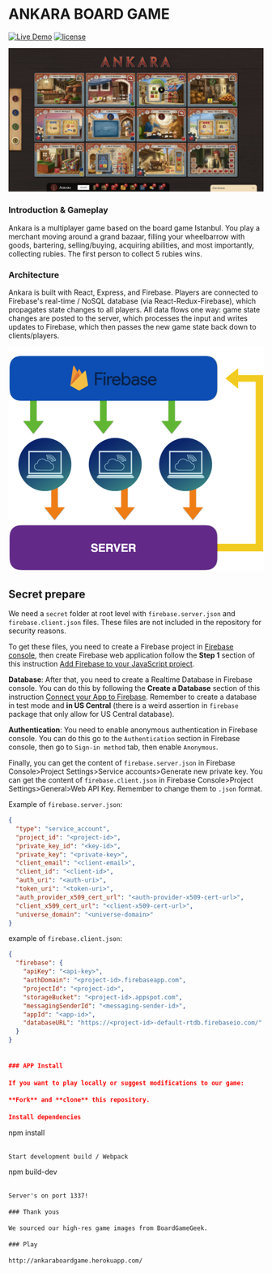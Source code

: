 # ANKARA BOARD GAME

[![Live Demo](https://img.shields.io/badge/Live-Demo-brightgreen.svg?style=plastic)](http://www.ankaraboardgame.com) [![license](https://img.shields.io/github/license/mashape/apistatus.svg?style=plastic)](https://github.com/Bombanauts/Bombanauts/blob/master/LICENSE)

<img src="/public/images/AnkaraBoardGame.png" />

### Introduction & Gameplay

Ankara is a multiplayer game based on the board game Istanbul. You play a merchant moving around a grand bazaar, filling your wheelbarrow with goods, bartering, selling/buying, acquiring abilities, and most importantly, collecting rubies. The first person to collect 5 rubies wins.

### Architecture

Ankara is built with React, Express, and Firebase. Players are connected to Firebase's real-time / NoSQL database (via React-Redux-Firebase), which propagates state changes to all players. All data flows one way: game state changes are posted to the server, which processes the input and writes updates to Firebase, which then passes the new game state back down to clients/players.

<img src="/public/images/Architecture.png" width="550" />

## Secret prepare
We need a `secret` folder at root level with `firebase.server.json` and `firebase.client.json` files. These files are not included in the repository for security reasons.

To get these files, you need to create a Firebase project in [Firebase console](https://console.firebase.google.com/u/0/), then create Firebase web application follow the **Step 1** section of this instruction [Add Firebase to your JavaScript project](https://firebase.google.com/docs/web/setup).

**Database**: After that, you need to create a Realtime Database in Firebase console. You can do this by following the **Create a Database** section of this instruction [Connect your App to Firebase](https://firebase.google.com/docs/database/android/start). Remember to create a database in test mode and **in US Central** (there is a weird assertion in `firebase` package that only allow for US Central database).

**Authentication**: You need to enable anonymous authentication in Firebase console. You can do this go to the `Authentication` section in Firebase console, then go to `Sign-in method` tab, then enable `Anonymous`.

Finally, you can get the content of `firebase.server.json` in Firebase Console>Project Settings>Service accounts>Generate new private key. You can get the content of `firebase.client.json` in Firebase Console>Project Settings>General>Web API Key. Remember to change them to `.json` format.

Example of `firebase.server.json`:
```json
{
  "type": "service_account",
  "project_id": "<project-id>",
  "private_key_id": "<key-id>",
  "private_key": "<private-key>",
  "client_email": "<client-email>",
  "client_id": "<client-id>",
  "auth_uri": "<auth-uri>",
  "token_uri": "<token-uri>",
  "auth_provider_x509_cert_url": "<auth-provider-x509-cert-url>",
  "client_x509_cert_url": "<client-x509-cert-url>",
  "universe_domain": "<universe-domain>"
}
```

example of `firebase.client.json`:
```json
{
  "firebase": {
    "apiKey": "<api-key>",
    "authDomain": "<project-id>.firebaseapp.com",
    "projectId": "<project-id>",
    "storageBucket": "<project-id>.appspot.com",
    "messagingSenderId": "<messaging-sender-id>",
    "appId": "<app-id>",
    "databaseURL": "https://<project-id>-default-rtdb.firebaseio.com/"
  }
}


### APP Install

If you want to play locally or suggest modifications to our game:

**Fork** and **clone** this repository.

Install dependencies
```
npm install
```

Start development build / Webpack
```
npm build-dev
```

Server's on port 1337!

### Thank yous

We sourced our high-res game images from BoardGameGeek.

### Play

http://ankaraboardgame.herokuapp.com/
